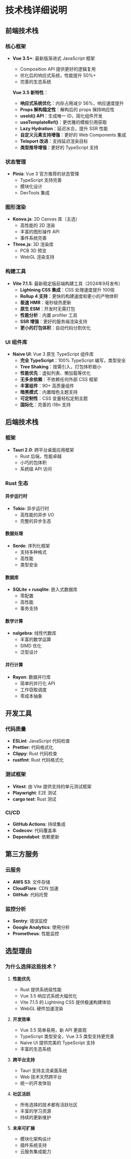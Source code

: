 # 技术栈详细说明

## 前端技术栈

### 核心框架

- **Vue 3.5+**: 最新版渐进式 JavaScript 框架
  - Composition API 提供更好的逻辑复用
  - 优化后的响应式系统，性能提升 50%+
  - 完善的生态系统

  **Vue 3.5 新特性**：
  - **响应式系统优化**：内存占用减少 56%，响应速度提升
  - **Props 解构稳定性**：解构后的 props 保持响应性
  - **useId() API**：生成唯一 ID，简化组件开发
  - **useTemplateRef()**：更优雅的模板引用获取
  - **Lazy Hydration**：延迟水合，提升 SSR 性能
  - **自定义元素支持增强**：更好的 Web Components 集成
  - **Teleport 改进**：支持延迟渲染目标
  - **类型推导增强**：更好的 TypeScript 支持

### 状态管理

- **Pinia**: Vue 3 官方推荐的状态管理
  - TypeScript 支持完善
  - 模块化设计
  - DevTools 集成

### 图形渲染

- **Konva.js**: 2D Canvas 库（主选）
  - 高性能的 2D 渲染
  - 丰富的图形操作 API
  - 事件系统完善
- **Three.js**: 3D 渲染库
  - PCB 3D 预览
  - WebGL 渲染支持

### 构建工具

- **Vite 7.1.5**: 最新稳定版前端构建工具（2024年9月发布）
  - **Lightning CSS 集成**：CSS 处理速度提升 100倍
  - **Rollup 4 支持**：更快的构建速度和更小的产物体积
  - **极速 HMR**：毫秒级热更新
  - **原生 ESM**：开发时无需打包
  - **性能分析**：内置 profiler 工具
  - **SSR 增强**：更好的服务端渲染支持
  - **更小的打包体积**：自动代码分割优化

### UI 组件库

- **Naive UI**: Vue 3 原生 TypeScript 组件库
  - **完全 TypeScript**：100% TypeScript 编写，类型安全
  - **Tree Shaking**：按需引入，打包体积极小
  - **性能优先**：虚拟列表、懒加载等优化
  - **无多余依赖**：不依赖任何外部 CSS 框架
  - **丰富组件**：90+ 高质量组件
  - **暗黑模式**：内置暗色主题支持
  - **可定制性**：CSS 变量轻松定制主题
  - **国际化**：完善的 i18n 支持

## 后端技术栈

### 框架

- **Tauri 2.0**: 跨平台桌面应用框架
  - Rust 后端，性能卓越
  - 小巧的包体积
  - 系统级 API 访问

### Rust 生态

#### 异步运行时

- **Tokio**: 异步运行时
  - 高性能的异步 I/O
  - 完整的异步生态

#### 数据处理

- **Serde**: 序列化框架
  - 支持多种格式
  - 高性能
  - 类型安全

#### 数据库

- **SQLite + rusqlite**: 嵌入式数据库
  - 零配置
  - 高性能
  - 事务支持

#### 数学计算

- **nalgebra**: 线性代数库
  - 丰富的数学运算
  - SIMD 优化
  - 泛型设计

#### 并行计算

- **Rayon**: 数据并行库
  - 简单的并行化 API
  - 工作窃取调度
  - 零成本抽象

## 开发工具

### 代码质量

- **ESLint**: JavaScript 代码检查
- **Prettier**: 代码格式化
- **Clippy**: Rust 代码检查
- **rustfmt**: Rust 代码格式化

### 测试框架

- **Vitest**: 由 Vite 提供支持的单元测试框架
- **Playwright**: E2E 测试
- **cargo test**: Rust 测试

### CI/CD

- **GitHub Actions**: 持续集成
- **Codecov**: 代码覆盖率
- **Dependabot**: 依赖更新

## 第三方服务

### 云服务

- **AWS S3**: 文件存储
- **CloudFlare**: CDN 加速
- **GitHub**: 代码托管

### 监控分析

- **Sentry**: 错误监控
- **Google Analytics**: 使用分析
- **Prometheus**: 性能监控

## 选型理由

### 为什么选择这些技术？

1. **性能优先**
   - Rust 提供系统级性能
   - Vue 3.5 响应式系统大幅优化
   - Vite 7.1.5 的 Lightning CSS 提供极速构建体验
   - WebGL 硬件加速渲染

2. **开发效率**
   - Vue 3.5 简单易用，新 API 更直观
   - TypeScript 类型安全，Vue 3.5 类型支持更完善
   - Naive UI 提供完美的 TypeScript 支持
   - 丰富的生态系统

3. **跨平台支持**
   - Tauri 支持主流桌面系统
   - Web 技术天然跨平台
   - 统一的开发体验

4. **社区活跃**
   - 所有选择的技术都有活跃社区
   - 丰富的学习资源
   - 持续的更新维护

5. **未来可扩展**
   - 模块化架构设计
   - 插件系统支持
   - 云服务集成能力
